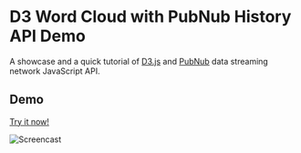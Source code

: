 # D3 Word Cloud with PubNub History API Demo


A showcase and a quick tutorial of [D3.js][d3] and [PubNub][pubnub] data streaming network JavaScript API.



## Demo

[Try it now!][demo]


 
![Screencast](http://pubnub.com/blog/wp-content/uploads/2014/09/d3-wordcloud.png "Screencast")


[d3]: http://d3js.org/
[demo]: http://pubnub.github.io/d3-wordcloud
[pubnub]: http://www.pubnub.com/docs/javascript/javascript-sdk.html

